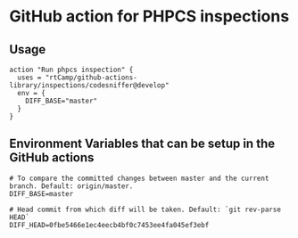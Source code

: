# GitHub action for PHPCS inspections

## Usage

```workflow
action "Run phpcs inspection" {
  uses = "rtCamp/github-actions-library/inspections/codesniffer@develop"
  env = {
    DIFF_BASE="master"
  }
}
```

## Environment Variables that can be setup in the GitHub actions

```shell
# To compare the committed changes between master and the current branch. Default: origin/master.
DIFF_BASE=master

# Head commit from which diff will be taken. Default: `git rev-parse HEAD`
DIFF_HEAD=0fbe5466e1ec4eecb4bf0c7453ee4fa045ef3ebf
```
